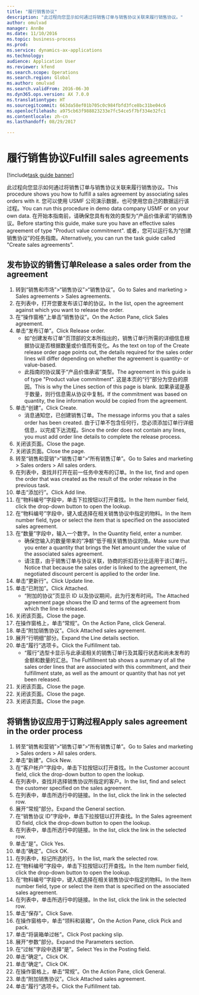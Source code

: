 ```yaml
--- 
title: "履行销售协议"
description: "此过程向您显示如何通过将销售订单与销售协议关联来履行销售协议。"
author: omulvad
manager: AnnBe
ms.date: 11/10/2016
ms.topic: business-process
ms.prod: 
ms.service: dynamics-ax-applications
ms.technology: 
audience: Application User
ms.reviewer: kfend
ms.search.scope: Operations
ms.search.region: Global
ms.author: omulvad
ms.search.validFrom: 2016-06-30
ms.dyn365.ops.version: AX 7.0.0
ms.translationtype: HT
ms.sourcegitcommit: 663da58ef01b705c0c984fbfd3fce8bc31be04c6
ms.openlocfilehash: a975cb63f988823233e7fc54ce5f7bf334e32fc1
ms.contentlocale: zh-cn
ms.lasthandoff: 08/29/2017

---
```

# <a name="fulfill-sales-agreements"></a><span data-ttu-id="93585-103">履行销售协议</span><span class="sxs-lookup"><span data-stu-id="93585-103">Fulfill sales agreements</span></span>

[!include[task guide banner](../../includes/task-guide-banner.md)]

<span data-ttu-id="93585-104">此过程向您显示如何通过将销售订单与销售协议关联来履行销售协议。</span><span class="sxs-lookup"><span data-stu-id="93585-104">This procedure shows you how to fulfill a sales agreement by associating sales orders with it.</span></span> <span data-ttu-id="93585-105">您可以使用 USMF 公司演示数据，也可使用您自己的数据运行该过程。</span><span class="sxs-lookup"><span data-stu-id="93585-105">You can run this procedure in demo data company USMF or on your own data.</span></span> <span data-ttu-id="93585-106">在开始本指南前，请确保您具有有效的类型为“产品价值承诺”的销售协议。</span><span class="sxs-lookup"><span data-stu-id="93585-106">Before starting this guide, make sure you have an effective sales agreement of type "Product value commitment".</span></span> <span data-ttu-id="93585-107">或者，您可以运行名为“创建销售协议”的任务指南。</span><span class="sxs-lookup"><span data-stu-id="93585-107">Alternatively, you can run the task guide called "Create sales agreements".</span></span>  




## <a name="release-a-sales-order-from-the-agreement"></a><span data-ttu-id="93585-108">发布协议的销售订单</span><span class="sxs-lookup"><span data-stu-id="93585-108">Release a sales order from the agreement</span></span>
1. <span data-ttu-id="93585-109">转到“销售和市场”>“销售协议”>“销售协议”。</span><span class="sxs-lookup"><span data-stu-id="93585-109">Go to Sales and marketing > Sales agreements > Sales agreements.</span></span>
2. <span data-ttu-id="93585-110">在列表中，打开您要发布该订单的协议。</span><span class="sxs-lookup"><span data-stu-id="93585-110">In the list, open the agreement against which you want to release the order.</span></span>
3. <span data-ttu-id="93585-111">在“操作窗格”上单击“销售协议”。</span><span class="sxs-lookup"><span data-stu-id="93585-111">On the Action Pane, click Sales agreement.</span></span>
4. <span data-ttu-id="93585-112">单击“发布订单”。</span><span class="sxs-lookup"><span data-stu-id="93585-112">Click Release order.</span></span>
    * <span data-ttu-id="93585-113">如“创建发布订单”页顶部的文本所指出的，销售订单行所需的详细信息根据协议是否根据数量或价值而有变化。</span><span class="sxs-lookup"><span data-stu-id="93585-113">As the text on top of the  Create release order page points out, the details required for the sales order lines will differ depending on whether the agreement is quantity- or value-based.</span></span>  
    * <span data-ttu-id="93585-114">此指南的协议属于“产品价值承诺”类型。</span><span class="sxs-lookup"><span data-stu-id="93585-114">The agreement in this guide is of type "Product value commitment".</span></span> <span data-ttu-id="93585-115">这是本页的“行”部分为空白的原因。</span><span class="sxs-lookup"><span data-stu-id="93585-115">This is why the Lines section of this page is blank.</span></span> <span data-ttu-id="93585-116">如果承诺是基于数量，则行信息需从协议中复制。</span><span class="sxs-lookup"><span data-stu-id="93585-116">If the commitment was based on quantity, the line information would be copied from the agreement.</span></span>  
5. <span data-ttu-id="93585-117">单击“创建”。</span><span class="sxs-lookup"><span data-stu-id="93585-117">Click Create.</span></span>
    * <span data-ttu-id="93585-118">消息通知您，已创建销售订单。</span><span class="sxs-lookup"><span data-stu-id="93585-118">The message informs you that a sales order has been created.</span></span> <span data-ttu-id="93585-119">由于订单不包含任何行，您必须添加订单行详细信息，以完成下达流程。</span><span class="sxs-lookup"><span data-stu-id="93585-119">Since the order does not contain any lines, you must add order line details to complete the release process.</span></span>   
6. <span data-ttu-id="93585-120">关闭该页面。</span><span class="sxs-lookup"><span data-stu-id="93585-120">Close the page.</span></span>
7. <span data-ttu-id="93585-121">关闭该页面。</span><span class="sxs-lookup"><span data-stu-id="93585-121">Close the page.</span></span>
8. <span data-ttu-id="93585-122">转至“销售和营销”>“销售订单”>“所有销售订单”。</span><span class="sxs-lookup"><span data-stu-id="93585-122">Go to Sales and marketing > Sales orders > All sales orders.</span></span>
9. <span data-ttu-id="93585-123">在列表中，查找并打开在前一任务中发布的订单。</span><span class="sxs-lookup"><span data-stu-id="93585-123">In the list, find and open the order that was created as the result of the order release in the previous task.</span></span>
10. <span data-ttu-id="93585-124">单击“添加行”。</span><span class="sxs-lookup"><span data-stu-id="93585-124">Click Add line.</span></span>
11. <span data-ttu-id="93585-125">在“物料编号”字段中，单击下拉按钮以打开查找。</span><span class="sxs-lookup"><span data-stu-id="93585-125">In the Item number field, click the drop-down button to open the lookup.</span></span>
12. <span data-ttu-id="93585-126">在“物料编号”字段中，键入或选择在相关销售协议中指定的物料。</span><span class="sxs-lookup"><span data-stu-id="93585-126">In the Item number field, type or select the item that is specified on the associated sales agreement.</span></span>
13. <span data-ttu-id="93585-127">在“数量”字段中，输入一个数字。</span><span class="sxs-lookup"><span data-stu-id="93585-127">In the Quantity field, enter a number.</span></span>
    * <span data-ttu-id="93585-128">确保您输入的数量带来的“净额”低于相关销售协议的值。</span><span class="sxs-lookup"><span data-stu-id="93585-128">Make sure that you enter a quantity that brings the Net amount under the value of the associated sales agreement.</span></span>  
    * <span data-ttu-id="93585-129">请注意，由于销售订单与协议关联，协商的折扣百分比适用于该订单行。</span><span class="sxs-lookup"><span data-stu-id="93585-129">Notice that because the sales order is linked to the agreement, the negotiated discount percent is applied to the order line.</span></span>  
14. <span data-ttu-id="93585-130">单击“更新行”。</span><span class="sxs-lookup"><span data-stu-id="93585-130">Click Update line.</span></span>
15. <span data-ttu-id="93585-131">单击“已附加”。</span><span class="sxs-lookup"><span data-stu-id="93585-131">Click Attached.</span></span>
    * <span data-ttu-id="93585-132">“附加的协议”页显示 ID 以及协议期间，此为行发布时间。</span><span class="sxs-lookup"><span data-stu-id="93585-132">The Attached agreement page shows the ID and terms of the agreement from which the line is released.</span></span>  
16. <span data-ttu-id="93585-133">关闭该页面。</span><span class="sxs-lookup"><span data-stu-id="93585-133">Close the page.</span></span>
17. <span data-ttu-id="93585-134">在操作窗格上，单击“常规”。</span><span class="sxs-lookup"><span data-stu-id="93585-134">On the Action Pane, click General.</span></span>
18. <span data-ttu-id="93585-135">单击“附加销售协议”。</span><span class="sxs-lookup"><span data-stu-id="93585-135">Click Attached sales agreement.</span></span>
19. <span data-ttu-id="93585-136">展开“行明细”部分。</span><span class="sxs-lookup"><span data-stu-id="93585-136">Expand the Line details section.</span></span>
20. <span data-ttu-id="93585-137">单击“履行”选项卡。</span><span class="sxs-lookup"><span data-stu-id="93585-137">Click the Fulfillment tab.</span></span>
    * <span data-ttu-id="93585-138">“履行”选型卡显示与此承诺相关的销售订单行及其履行状态和尚未发布的金额和数量的汇总。</span><span class="sxs-lookup"><span data-stu-id="93585-138">The Fulfillment tab shows a summary of all the sales order lines that are associated with this commitment, and their fulfillment state, as well as the amount or quantity that has not yet been released.</span></span>   
21. <span data-ttu-id="93585-139">关闭该页面。</span><span class="sxs-lookup"><span data-stu-id="93585-139">Close the page.</span></span>
22. <span data-ttu-id="93585-140">关闭该页面。</span><span class="sxs-lookup"><span data-stu-id="93585-140">Close the page.</span></span>
23. <span data-ttu-id="93585-141">关闭该页面。</span><span class="sxs-lookup"><span data-stu-id="93585-141">Close the page.</span></span>

## <a name="apply-sales-agreement-in-the-order-process"></a><span data-ttu-id="93585-142">将销售协议应用于订购过程</span><span class="sxs-lookup"><span data-stu-id="93585-142">Apply sales agreement in the order process</span></span>
1. <span data-ttu-id="93585-143">转至“销售和营销”>“销售订单”>“所有销售订单”。</span><span class="sxs-lookup"><span data-stu-id="93585-143">Go to Sales and marketing > Sales orders > All sales orders.</span></span>
2. <span data-ttu-id="93585-144">单击“新建”。</span><span class="sxs-lookup"><span data-stu-id="93585-144">Click New.</span></span>
3. <span data-ttu-id="93585-145">在“客户帐户”字段中，单击下拉按钮以打开查找。</span><span class="sxs-lookup"><span data-stu-id="93585-145">In the Customer account field, click the drop-down button to open the lookup.</span></span>
4. <span data-ttu-id="93585-146">在列表中，查找并选择销售协议所指定的客户。</span><span class="sxs-lookup"><span data-stu-id="93585-146">In the list, find and select the customer specified on the sales agreement.</span></span>
5. <span data-ttu-id="93585-147">在列表中，单击所选行中的链接。</span><span class="sxs-lookup"><span data-stu-id="93585-147">In the list, click the link in the selected row.</span></span>
6. <span data-ttu-id="93585-148">展开“常规”部分。</span><span class="sxs-lookup"><span data-stu-id="93585-148">Expand the General section.</span></span>
7. <span data-ttu-id="93585-149">在“销售协议 ID”字段中，单击下拉按钮以打开查找。</span><span class="sxs-lookup"><span data-stu-id="93585-149">In the Sales agreement ID field, click the drop-down button to open the lookup.</span></span>
8. <span data-ttu-id="93585-150">在列表中，单击所选行中的链接。</span><span class="sxs-lookup"><span data-stu-id="93585-150">In the list, click the link in the selected row.</span></span>
9. <span data-ttu-id="93585-151">单击“是”。</span><span class="sxs-lookup"><span data-stu-id="93585-151">Click Yes.</span></span>
10. <span data-ttu-id="93585-152">单击“确定”。</span><span class="sxs-lookup"><span data-stu-id="93585-152">Click OK.</span></span>
11. <span data-ttu-id="93585-153">在列表中，标记所选的行。</span><span class="sxs-lookup"><span data-stu-id="93585-153">In the list, mark the selected row.</span></span>
12. <span data-ttu-id="93585-154">在“物料编号”字段中，单击下拉按钮以打开查找。</span><span class="sxs-lookup"><span data-stu-id="93585-154">In the Item number field, click the drop-down button to open the lookup.</span></span>
13. <span data-ttu-id="93585-155">在“物料编号”字段中，键入或选择在相关销售协议中指定的物料。</span><span class="sxs-lookup"><span data-stu-id="93585-155">In the Item number field, type or select the item that is specified on the associated sales agreement.</span></span>
14. <span data-ttu-id="93585-156">在列表中，单击所选行中的链接。</span><span class="sxs-lookup"><span data-stu-id="93585-156">In the list, click the link in the selected row.</span></span>
15. <span data-ttu-id="93585-157">单击“保存”。</span><span class="sxs-lookup"><span data-stu-id="93585-157">Click Save.</span></span>
16. <span data-ttu-id="93585-158">在操作窗格中，单击“领料和装箱”。</span><span class="sxs-lookup"><span data-stu-id="93585-158">On the Action Pane, click Pick and pack.</span></span>
17. <span data-ttu-id="93585-159">单击“将装箱单过帐”。</span><span class="sxs-lookup"><span data-stu-id="93585-159">Click Post packing slip.</span></span>
18. <span data-ttu-id="93585-160">展开“参数”部分。</span><span class="sxs-lookup"><span data-stu-id="93585-160">Expand the Parameters section.</span></span>
19. <span data-ttu-id="93585-161">在“过帐”字段中选择“是”。</span><span class="sxs-lookup"><span data-stu-id="93585-161">Select Yes in the Posting field.</span></span>
20. <span data-ttu-id="93585-162">单击“确定”。</span><span class="sxs-lookup"><span data-stu-id="93585-162">Click OK.</span></span>
21. <span data-ttu-id="93585-163">单击“确定”。</span><span class="sxs-lookup"><span data-stu-id="93585-163">Click OK.</span></span>
22. <span data-ttu-id="93585-164">在操作窗格上，单击“常规”。</span><span class="sxs-lookup"><span data-stu-id="93585-164">On the Action Pane, click General.</span></span>
23. <span data-ttu-id="93585-165">单击“附加销售协议”。</span><span class="sxs-lookup"><span data-stu-id="93585-165">Click Attached sales agreement.</span></span>
24. <span data-ttu-id="93585-166">单击“履行”选项卡。</span><span class="sxs-lookup"><span data-stu-id="93585-166">Click the Fulfillment tab.</span></span>


